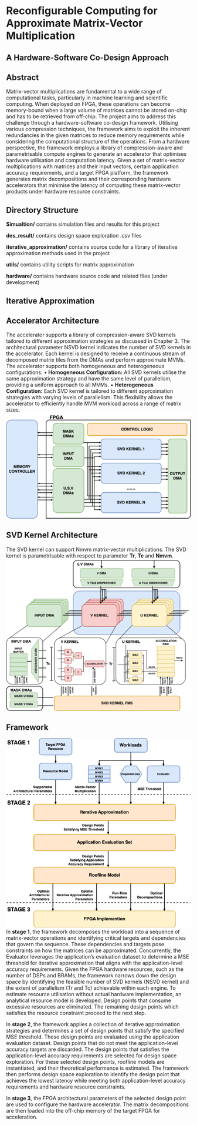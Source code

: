 # Reconfigurable Computing for Approximate Matrix-Vector Multiplication
## A Hardware-Software Co-Design Approach

## Abstract
Matrix-vector multiplications are fundamental to a wide range of computational tasks, particularly in machine learning and scientific computing. When deployed on FPGA, these operations can become memory-bound when a large volume of matrices cannot be stored on-chip and has to be retrieved from off-chip. The project aims to address this challenge through a hardware-software co-design framework. Utilising various compression techniques, the framework aims to exploit the inherent redundancies in the given matrices to reduce memory requirements while considering the computational structure of the operations. From a hardware perspective, the framework employs a library of compression-aware and parametrisable compute engines to generate an accelerator that optimises hardware utilisation and computation latency. Given a set of matrix-vector multiplications with matrices and their input vectors, certain application accuracy requirements, and a target FPGA platform, the framework generates matrix decompositions and their corresponding hardware accelerators that minimise the latency of computing these matrix-vector products under hardware resource constraints.

## Directory Structure
**Simualtion/** contains simulation files and results for this project

**des_result/** contains design space exploration .csv files

**iterative_approximation/** contains source code for a library of iterative approximation methods used in the project

**utils/** contains utility scripts for matrix approximation

**hardware/** contains hardware source code and related files (under development)

## Iterative Approximation

## Accelerator Architecture
The accelerator supports a library of compression-aware SVD kernels tailored to different approximation strategies as discussed in Chapter 3. The architectural parameter NSVD kernel indicates the number of SVD kernels in the accelerator. Each kernel is designed to receive a continuous stream of decomposed matrix tiles from the DMAs and perform approximate MVMs. The accelerator supports both homogeneous and heterogeneous configurations:
  • **Homogeneous Configuration:** All SVD kernels utilise the same approximation strategy and have the same level of parallelism, providing a uniform approach to all MVMs.
  • **Heterogeneous Configuration:** Each SVD kernel is tailored to different approximation strategies with varying levels of parallelism. This flexibility allows the accelerator to efficiently handle MVM workload across a range of matrix sizes.
![Diagram](img/Architecture.png)
## SVD Kernel Architecture
The SVD kernel can support Nmvm matrix-vector multiplications. The SVD kernel is parametrisable with respect to parameter **Tr**, **Tc** and **Nmvm**.
![Diagram](img/svd_kernel_1.png)
## Framework
![Diagram](img/flowchart.png)
In **stage 1**, the framework decomposes the workload into a sequence of matrix-vector operations and identifying critical targets and dependencies that govern the sequence. These dependencies and targets pose constraints on how the matrices can be approximated. Concurrently, the Evaluator leverages the application’s evaluation dataset to determine a MSE threshold for iterative approximation that aligns with the application-level accuracy requirements. Given the FPGA hardware resources, such as the number of DSPs and BRAMs, the framework narrows down the design space by identifying the feasible number of SVD kernels (NSVD kernel) and the extent of parallelism (Tr and Tc) achievable within each engine. To estimate resource utilisation without actual hardware implementation, an analytical resource model is developed. Design points that consume excessive resources are eliminated. The remaining design points which satisfies the resource constraint proceed to the next step.

In **stage 2**, the framework applies a collection of iterative approximation strategies and determines a set of design points that satisfy the specified MSE threshold. These design points are evaluated using the application evaluation dataset. Design points that do not meet the application-level accuracy targets are discarded. The design points that satisfies the application-level accuracy requirements are selected for design space exploration. For these selected design points, roofline models are instantiated, and their theoretical performance is estimated. The framework then performs design space exploration to identify the design point that achieves the lowest latency while meeting both application-level accuracy requirements and hardware resource constraints.

In **stage 3**, the FPGA architectural parameters of the selected design point are used to configure the hardware accelerator. The matrix decompositions are then loaded into the off-chip memory of the target FPGA for acceleration.
